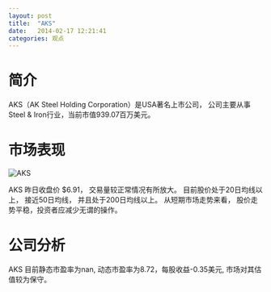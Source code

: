 ```yaml
---
layout: post
title:  "AKS"
date:   2014-02-17 12:21:41
categories: 观点
---
```


# 简介
AKS（AK Steel Holding Corporation）是USA著名上市公司，
公司主要从事Steel & Iron行业，当前市值939.07百万美元。

# 市场表现

![AKS](http://finviz.com/chart.ashx?t=AKS&ty=c&ta=1&p=d&s=l)

AKS 昨日收盘价 $6.91，
交易量较正常情况有所放大。
目前股价处于20日均线以上，
接近50日均线，
并且处于200日均线以上。
从短期市场走势来看，
股价走势平稳，投资者应减少无谓的操作。

# 公司分析
AKS 目前静态市盈率为nan, 动态市盈率为8.72，每股收益-0.35美元,
市场对其估值较为保守。
